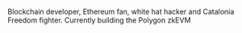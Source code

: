 Blockchain developer, Ethereum fan, white hat hacker and Catalonia Freedom fighter. Currently building the Polygon zkEVM